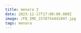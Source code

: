 ```yaml
---
title: menara 3
date: 2023-12-17T17:00:00.000Z
image: /FB_IMG_1578754441097.jpg
tags: menara
---
```


